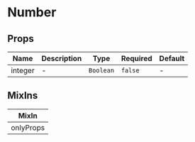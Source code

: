 # Number

## Props

<!-- @vuese:Number:props:start -->
|Name|Description|Type|Required|Default|
|---|---|---|---|---|
|integer|-|`Boolean`|`false`|-|

<!-- @vuese:Number:props:end -->


## MixIns

<!-- @vuese:Number:mixIns:start -->
|MixIn|
|---|
|onlyProps|

<!-- @vuese:Number:mixIns:end -->


